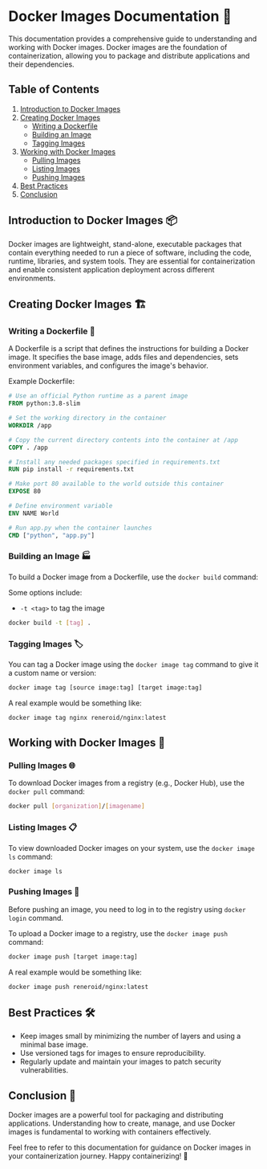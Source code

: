 # Docker Images Documentation 🐳

This documentation provides a comprehensive guide to understanding and working with Docker images. Docker images are the foundation of containerization, allowing you to package and distribute applications and their dependencies.

## Table of Contents

1. [Introduction to Docker Images](#introduction-to-docker-images-📦)
2. [Creating Docker Images](#creating-docker-images-🏗️)
   - [Writing a Dockerfile](#writing-a-dockerfile-📜)
   - [Building an Image](#building-an-image-🏭)
   - [Tagging Images](#tagging-images-🏷️)
3. [Working with Docker Images](#working-with-docker-images-🔄)
   - [Pulling Images](#pulling-images-🌐)
   - [Listing Images](#listing-images-📋)
   - [Pushing Images](#pushing-images-🚀)
4. [Best Practices](#best-practices-🛠️)
5. [Conclusion](#conclusion-🚀)

## Introduction to Docker Images 📦

Docker images are lightweight, stand-alone, executable packages that contain everything needed to run a piece of software, including the code, runtime, libraries, and system tools. They are essential for containerization and enable consistent application deployment across different environments.

## Creating Docker Images 🏗️

### Writing a Dockerfile 📜

A Dockerfile is a script that defines the instructions for building a Docker image. It specifies the base image, adds files and dependencies, sets environment variables, and configures the image's behavior.

Example Dockerfile:

```dockerfile
# Use an official Python runtime as a parent image
FROM python:3.8-slim

# Set the working directory in the container
WORKDIR /app

# Copy the current directory contents into the container at /app
COPY . /app

# Install any needed packages specified in requirements.txt
RUN pip install -r requirements.txt

# Make port 80 available to the world outside this container
EXPOSE 80

# Define environment variable
ENV NAME World

# Run app.py when the container launches
CMD ["python", "app.py"]
```

### Building an Image 🏭

To build a Docker image from a Dockerfile, use the `docker build` command:

Some options include:
- `-t <tag>` to tag the image

```bash
docker build -t [tag] .
```

### Tagging Images 🏷️

You can tag a Docker image using the `docker image tag` command to give it a custom name or version:

```bash
docker image tag [source image:tag] [target image:tag]
```

A real example would be something like: 
    
```bash
docker image tag nginx reneroid/nginx:latest
```

## Working with Docker Images 🔄

### Pulling Images 🌐

To download Docker images from a registry (e.g., Docker Hub), use the `docker pull` command:

```bash
docker pull [organization]/[imagename]
```

### Listing Images 📋

To view downloaded Docker images on your system, use the `docker image ls` command:

```bash
docker image ls
```

### Pushing Images 🚀
Before pushing an image, you need to log in to the registry using `docker login` command.

To upload a Docker image to a registry, use the `docker image push` command:

```bash
docker image push [target image:tag]
```

A real example would be something like: 
    
```bash
docker image push reneroid/nginx:latest
```

## Best Practices 🛠️

- Keep images small by minimizing the number of layers and using a minimal base image.
- Use versioned tags for images to ensure reproducibility.
- Regularly update and maintain your images to patch security vulnerabilities.

## Conclusion 🚀

Docker images are a powerful tool for packaging and distributing applications. Understanding how to create, manage, and use Docker images is fundamental to working with containers effectively.

Feel free to refer to this documentation for guidance on Docker images in your containerization journey. Happy containerizing! 🚀
